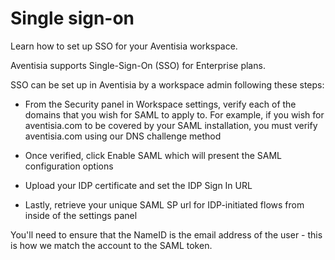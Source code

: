 # Single sign-on
Learn how to set up SSO for your Aventisia workspace.

Aventisia supports Single-Sign-On (SSO) for Enterprise plans.

SSO can be set up in Aventisia by a workspace admin following these steps:

+ From the Security panel in Workspace settings, verify each of the domains that you wish for SAML to apply to. For example, if you wish for aventisia.com to be covered by your SAML installation, you must verify aventisia.com using our DNS challenge method

+ Once verified, click Enable SAML which will present the SAML configuration options

+ Upload your IDP certificate and set the IDP Sign In URL

+ Lastly, retrieve your unique SAML SP url for IDP-initiated flows from inside of the settings panel

You'll need to ensure that the NameID is the email address of the user - this is how we match the account to the SAML token.